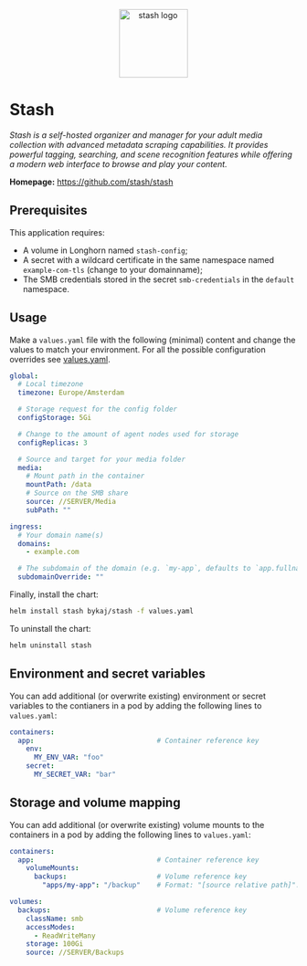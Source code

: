 <p align="center">
    <img src="https://cdn.jsdelivr.net/gh/selfhst/icons/svg/stash.svg" height="120" alt="stash logo">
</p>

# Stash
*Stash is a self-hosted organizer and manager for your adult media collection with advanced metadata scraping capabilities. It provides powerful tagging, searching, and scene recognition features while offering a modern web interface to browse and play your content.*

**Homepage:** <https://github.com/stash/stash>

## Prerequisites
This application requires:
- A volume in Longhorn named `stash-config`;
- A secret with a wildcard certificate in the same namespace named `example-com-tls` (change to your domainname);
- The SMB credentials stored in the secret `smb-credentials` in the `default` namespace.

## Usage
Make a `values.yaml` file with the following (minimal) content and change the values to match your environment. For all the possible configuration overrides see [values.yaml](https://github.com/ByKaj/helm/blob/main/charts/stash/values.yaml).
```yaml
global:
  # Local timezone
  timezone: Europe/Amsterdam

  # Storage request for the config folder
  configStorage: 5Gi

  # Change to the amount of agent nodes used for storage
  configReplicas: 3

  # Source and target for your media folder
  media:
    # Mount path in the container
    mountPath: /data
    # Source on the SMB share
    source: //SERVER/Media
    subPath: ""

ingress:
  # Your domain name(s)
  domains: 
    - example.com

  # The subdomain of the domain (e.g. `my-app`, defaults to `app.fullname`)
  subdomainOverride: ""
```

Finally, install the chart:
```bash
helm install stash bykaj/stash -f values.yaml
```
To uninstall the chart:
```bash
helm uninstall stash
```

## Environment and secret variables
You can add additional (or overwrite existing) environment or secret variables to the contianers in a pod by adding the following lines to `values.yaml`:
```yaml
containers:
  app:                              # Container reference key
    env:
      MY_ENV_VAR: "foo"
    secret:
      MY_SECRET_VAR: "bar"
```

## Storage and volume mapping
You can add additional (or overwrite existing) volume mounts to the containers in a pod by adding the following lines to `values.yaml`:
```yaml
containers:
  app:                              # Container reference key
    volumeMounts:
      backups:                      # Volume reference key
        "apps/my-app": "/backup"    # Format: "[source relative path]": "<container mount path>"

volumes:
  backups:                          # Volume reference key
    className: smb
    accessModes: 
      - ReadWriteMany
    storage: 100Gi
    source: //SERVER/Backups
```